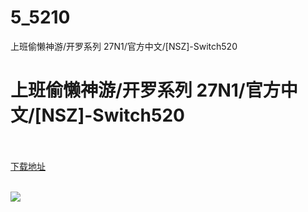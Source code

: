 # 5_5210
上班偷懒神游/开罗系列 27N1/官方中文/[NSZ]-Switch520
# 上班偷懒神游/开罗系列 27N1/官方中文/[NSZ]-Switch520
 <br/></br>
[下载地址](https://www.switch520.cc/article/5210 "下载地址")
<br/></br>

<p><img src="https://img.imgdb.cn/item/603c45255f4313ce251bd727.jpg"></p>
